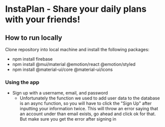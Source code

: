 # InstaPlan - Share your daily plans with your friends!

## How to run locally
Clone repository into local machine and install the following packages:
- npm install firebase
- npm install @mui/material @emotion/react @emotion/styled
- npm install @material-ui/core @material-ui/icons

### Using the app
- Sign up with a username, email, and password
  - Unfortunately the function we used to add user data to the database is an async function, so you will have to click the "Sign Up" after inputting your information twice. This will throw an error saying that an account under than email exists, go ahead and click ok for that. But make sure you get the error after signing in
